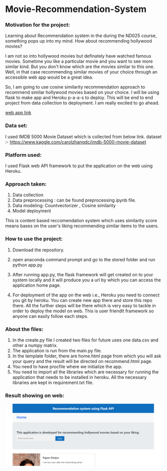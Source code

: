 # Movie-Recommendation-System

### Motivation for the project:

Learning about Recommendation system in the during the ND025 course, something pops up into my mind. How about recommending hollywood movies?

I am not so into hollywood movies but definately have watched famous movies. Sometime you like a particular movie and you want to see more similar kind. But you don't know which are the movies similar to this one. Well, in that case recommending similar movies of your choice through an accessible web app would be a great idea. 

So, I am going to use cosine similarity recommendation approach to recommend similar hollywood movies based on your choice. I will be using flask to make app and Heroku p-a-a-s to deploy. This will be end to end project from data collection to deployment. I am really excited to go ahead.

[web app link](https://rajeevranjan-recommendingmovie.herokuapp.com/)

### Data set:
I used IMDB 5000 Movie Dataset which is collected from below link.
dataset :- https://www.kaggle.com/carolzhangdc/imdb-5000-movie-dataset


### Platform used:

I used Flask web API framework to put the application on the web using Heroku.


### Approach taken:

1. Data collection
2. Data preprocessing : can be found preprocessing.ipynb file.
3. Data modeling: Countvectorizer , Cosine similarity
4. Model deployment

This is content based reccomendation system which uses similarity score means bases on the user's liking recommending similar items to the users.

### How to use the project:

1. Download the repository.
2. open anaconda command prompt and go to the stored folder and run python app.py
3. After running app.py, the flask framework will get created on to your system locally and it will produce you a url by which you can access the application home page.

4. For deployment of the app on the web i.e., Heroku you need to connect you git by heroku. You can create new app there and store this repo there. All the further steps will be there which is very easy to tackle in order to deploy the model on web. This is user friendlt framework so anyone can easily follow each steps.
 
### About the files:

1. In the create.py file I created two files for future uses one data.csv and other a numpy matrix.
2. The application is run from the main.py file.
3. In the template folder, there are home.html page from which you will ask your query and the result will be directed on recommend.html page.
4. You need to have procfile where we initialize the app.
5. You need to import all the libraries which are necessary for running the application that needs to be installed in heroku. All the necessary libraries are kept in requirement.txt file.


### Result showing on web:

![Home page](https://github.com/RajeevRanjan2015/Recommendation-System-Movie-/blob/master/home%20page.PNG)
